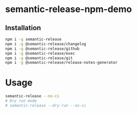 # semantic-release-npm-demo

## Installation

```bash
npm i -g semantic-release
npm i -g @semantic-release/changelog
npm i -g @semantic-release/github
npm i -g @semantic-release/exec
npm i -g @semantic-release/git
npm i -g @semantic-release/release-notes-generator
```

# Usage

```bash
semantic-release --no-ci
# Dry run mode
# semantic-release --dry-run --no-ci
```
